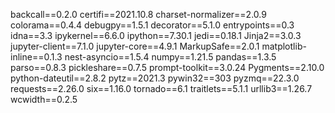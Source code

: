 backcall==0.2.0
certifi==2021.10.8
charset-normalizer==2.0.9
colorama==0.4.4
debugpy==1.5.1
decorator==5.1.0
entrypoints==0.3
idna==3.3
ipykernel==6.6.0
ipython==7.30.1
jedi==0.18.1
Jinja2==3.0.3
jupyter-client==7.1.0
jupyter-core==4.9.1
MarkupSafe==2.0.1
matplotlib-inline==0.1.3
nest-asyncio==1.5.4
numpy==1.21.5
pandas==1.3.5
parso==0.8.3
pickleshare==0.7.5
prompt-toolkit==3.0.24
Pygments==2.10.0
python-dateutil==2.8.2
pytz==2021.3
pywin32==303
pyzmq==22.3.0
requests==2.26.0
six==1.16.0
tornado==6.1
traitlets==5.1.1
urllib3==1.26.7
wcwidth==0.2.5

